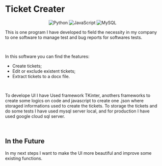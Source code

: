 # Ticket Creater
<p align="center">
  <img src="https://img.shields.io/badge/python-3670A0?style=for-the-badge&logo=python&logoColor=ffdd54" alt="Python">
  <img src="https://img.shields.io/badge/JavaScript-F7DF1E?style=for-the-badge&logo=javascript&logoColor=black" alt="JavaScript">
  <img src="https://img.shields.io/badge/MySQL-00000F?style=for-the-badge&logo=mysql&logoColor=white" alt="MySQL">
</p>
<p>This is one program I have developed to field the necessity in my company to one software to manage test and bug reports for softwares tests.</p>
<br>
<p style="margin-bottom: 0;">In this software you can find the features:</p>
<ul>
  <li>Create tickets;</li>
  <li>Edit or exclude existent tickets;</li>
  <li>Extract tickets to a docx file.</li>
</ul>
<br>
<p>To develope UI I have Used framework TKinter, anothers frameworks to create some logics on code and javascript to create one .json where storaged informations used to create the tickets. To storage the tickets and do some tests I have used mysql server local, and for production I have used google cloud sql server.</p>
<br>
<h2>In the Future</h2>
<p>In my next steps I want to make the UI more beautiful and improve some existing functions.</p>

